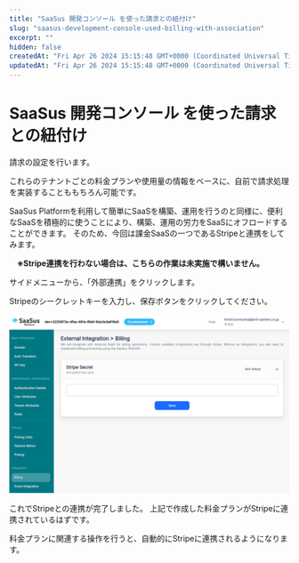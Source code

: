 ```yaml
---
title: "SaaSus 開発コンソール を使った請求との紐付け"
slug: "saasus-development-console-used-billing-with-association"
excerpt: ""
hidden: false
createdAt: "Fri Apr 26 2024 15:15:48 GMT+0000 (Coordinated Universal Time)"
updatedAt: "Fri Apr 26 2024 15:15:48 GMT+0000 (Coordinated Universal Time)"
---
```


# SaaSus 開発コンソール を使った請求との紐付け

請求の設定を行います。

これらのテナントごとの料金プランや使用量の情報をベースに、自前で請求処理を実装することももちろん可能です。

SaaSus Platformを利用して簡単にSaaSを構築、運用を行うのと同様に、便利なSaaSを積極的に使うことにより、構築、運用の労力をSaaSにオフロードすることができます。
そのため、今回は課金SaaSの一つであるStripeと連携をしてみます。

　**※Stripe連携を行わない場合は、こちらの作業は未実施で構いません。**

サイドメニューから、「外部連携」をクリックします。

Stripeのシークレットキーを入力し、保存ボタンをクリックしてください。

![01](/ja/img/saas-development-console/saasus-development-console-used-billing-with-association-01.png)

これでStripeとの連携が完了しました。
上記で作成した料金プランがStripeに連携されているはずです。

料金プランに関連する操作を行うと、自動的にStripeに連携されるようになります。
